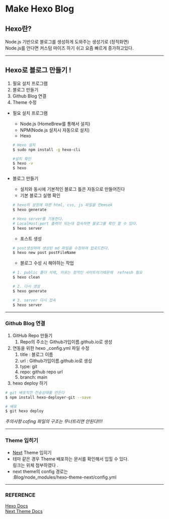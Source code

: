 # Make Hexo Blog

## Hexo란?

Node.js 기반으로 블로그를 생성하게 도와주는 생성기로 (정적화면)  
Node.js를 안다면 커스텀 마이즈 하기 쉬고 요즘 빠르게 증가하고있다.

---

## Hexo로 블로그 만들기 !

1. 필요 설치 프로그램
1. 블로그 만들기
1. Github Blog 연결
1. Theme 수정

- 필요 설치 프로그램

  - Node.js (HomeBrew를 통해서 설치)
  - NPM(Node.js 설치시 자동으로 설치)
  - Hexo

  ```bash
  # Hexo 설치
  $ sudo npm install -g hexo-cli

  #설치 확인
  $ hexo -v
  $ hexo
  ```

- 블로그 만들기

  - 설치와 동시에 기본적인 블로그 틀은 자동으로 만들어진다
  - 기본 블로그 실행 확인

  ```bash
  # hexo의 설정에 따른 html, css, js 파일을 만emsek
  $ hexo generate
  ```

  ```bash
  # Hexo server를 기동한다.
  # LocalHost:port 출력이 되는데 접속하면 블로그를 확인 할 수 있다.
  $ hexo server
  ```

  - 포스트 생성

  ```bash
  # post생성하여 생성된 md 파일을 수정하여 업로드한다.
  $ hexo new post postFileName
  ```

  - 블로그 수성 시 해야하는 작업

  ```bash
  # 1. public 폴더 삭제, 이유는 정적인 사이트이기때문에  refresh 필요
  $ hexo clean

  # 2. 다시 생성
  $ hexo generate

  # 3. server 다시 접속
  $ hexo server

  ```

---

### Github Blog 연결

1. GitHub Repo 만들기
   1. Repo의 주소는 Github가입이름.github.io로 생성
1. 연동을 위한 hexo \_config.yml 파일 수정
   1. title : 블로그 이름
   1. url : Github가입이름.github.io로 생성
   1. type: git
   1. repo: github repo url
   1. branch: main
1. hexo deploy 하기

```bash
# git 배포직전 전송상태를 만든다
$ npm install hexo-deployer-git --save

# 배포
$ git hexo deploy
```

_주의사항 cofing 파일의 구조는 무너트리면 안된다!!!!_

---

### Theme 입히기

- [Next](https://github.com/next-theme/hexo-theme-next) Theme 입히기
- 테마 같은 경우 Theme 배포하는 문서를 확인해서 입힐 수 있다.<br/>링크는 위체 첨부하였다 .
- next theme의 config 경로는 <br/>
  :Blog/node_modules/hexo-theme-next/config.yml

---

### REFERENCE

[Hexo Docs](https://hexo.io/ko/docs/)  
[Next Theme Docs](https://theme-next.js.org/docs/)

